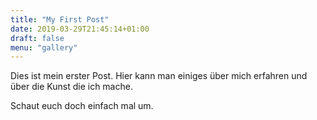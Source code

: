 ```yaml
---
title: "My First Post"
date: 2019-03-29T21:45:14+01:00
draft: false
menu: "gallery"
---
```

Dies ist mein erster Post. Hier kann man einiges über mich erfahren und über die Kunst die ich mache. 

Schaut euch doch einfach mal um. 


